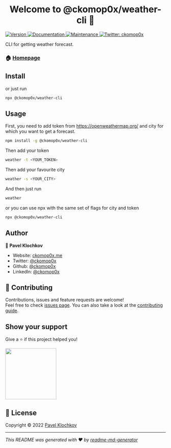 <h1 align="center">Welcome to @ckomop0x/weather-cli 👋</h1>
<p>
  <a href="https://www.npmjs.com/package/@ckomop0x/weather-cli" target="_blank">
    <img alt="Version" src="https://img.shields.io/npm/v/@ckomop0x/weather-cli.svg">
  </a>
  <a href="https://github.com/ckomop0x/weather-cli#readme" target="_blank">
    <img alt="Documentation" src="https://img.shields.io/badge/documentation-yes-brightgreen.svg" />
  </a>
  <a href="https://github.com/ckomop0x/weather-cli/graphs/commit-activity" target="_blank">
    <img alt="Maintenance" src="https://img.shields.io/badge/Maintained%3F-yes-green.svg" />
  </a>
  <a href="https://twitter.com/ckomop0x" target="_blank">
    <img alt="Twitter: ckomop0x" src="https://img.shields.io/twitter/follow/ckomop0x.svg?style=social" />
  </a>
</p>

CLI for getting weather forecast.

### 🏠 [Homepage](https://github.com/ckomop0x/weather-cli)

## Install



or just run

```sh
npx @ckomop0x/weather-cli
```

## Usage

First, you need to add token from https://openweathermap.org/ and 
city for which you want to get a forecast. 

```sh
npm install -g @ckomop0x/weather-cli
```

Then add your token 
```sh
weather -t <YOUR_TOKEN>
```
Then add your favourite city
```sh
weather -s <YOUR_CITY>
```
And then just run
```sh
weather
```

or you can use npx with the same set of flags for city and token
```sh
npx @ckomop0x/weather-cli
```

## Author

👤 **Pavel Klochkov**

* Website: [ckomop0x.me](https://ckomop0x.me)
* Twitter: [@ckomop0x](https://twitter.com/ckomop0x)
* Github: [@ckomop0x](https://github.com/ckomop0x)
* LinkedIn: [@ckomop0x](https://linkedin.com/in/ckomop0x)

## 🤝 Contributing

Contributions, issues and feature requests are welcome!<br />Feel free to check [issues page](https://github.com/ckomop0x/weather-cli/issues). You can also take a look at the [contributing guide](https://github.com/ckomop0x/weather-cli/blob/master/CONTRIBUTING.md).

## Show your support

Give a ⭐️ if this project helped you!

<a href="https://www.patreon.com/ckomop0x">
  <img src="https://c5.patreon.com/external/logo/become_a_patron_button@2x.png" width="160">
</a>

## 📝 License

Copyright © 2022 [Pavel Klochkov](https://github.com/ckomop0x) <br />

[//]: # (This project is [ISC]&#40;https://github.com/ckomop0x/weather-cli/blob/master/LICENSE&#41; licensed.)

***
_This README was generated with ❤️ by [readme-md-generator](https://github.com/kefranabg/readme-md-generator)_
